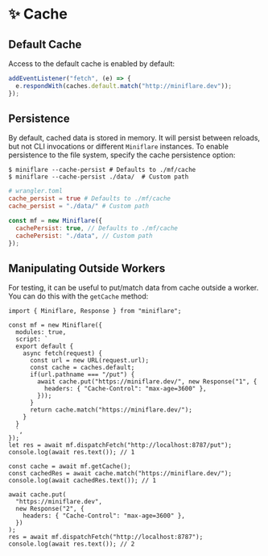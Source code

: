 # ✨ Cache

## Default Cache

Access to the default cache is enabled by default:

```js
addEventListener("fetch", (e) => {
  e.respondWith(caches.default.match("http://miniflare.dev"));
});
```

## Persistence

By default, cached data is stored in memory. It will persist between reloads,
but not CLI invocations or different `Miniflare` instances. To enable
persistence to the file system, specify the cache persistence option:

```shell
$ miniflare --cache-persist # Defaults to ./mf/cache
$ miniflare --cache-persist ./data/  # Custom path
```

```toml
# wrangler.toml
cache_persist = true # Defaults to ./mf/cache
cache_persist = "./data/" # Custom path
```

```js
const mf = new Miniflare({
  cachePersist: true, // Defaults to ./mf/cache
  cachePersist: "./data", // Custom path
});
```

## Manipulating Outside Workers

For testing, it can be useful to put/match data from cache outside a worker. You
can do this with the `getCache` method:

```js{23-31}
import { Miniflare, Response } from "miniflare";

const mf = new Miniflare({
  modules: true,
  script: `
  export default {
    async fetch(request) {
      const url = new URL(request.url);
      const cache = caches.default;
      if(url.pathname === "/put") {
        await cache.put("https://miniflare.dev/", new Response("1", {
          headers: { "Cache-Control": "max-age=3600" },
        }));
      }
      return cache.match("https://miniflare.dev/");
    }
  }
  `,
});
let res = await mf.dispatchFetch("http://localhost:8787/put");
console.log(await res.text()); // 1

const cache = await mf.getCache();
const cachedRes = await cache.match("https://miniflare.dev/");
console.log(await cachedRes.text()); // 1

await cache.put(
  "https://miniflare.dev",
  new Response("2", {
    headers: { "Cache-Control": "max-age=3600" },
  })
);
res = await mf.dispatchFetch("http://localhost:8787");
console.log(await res.text()); // 2
```
